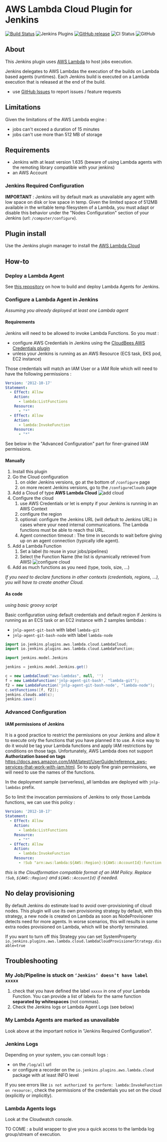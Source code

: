# AWS Lambda Cloud Plugin for Jenkins

[![Build Status](https://ci.jenkins.io/job/Plugins/job/aws-lambda-cloud-plugin/job/master/badge/icon)](https://ci.jenkins.io/job/Plugins/job/aws-lambda-cloud-plugin/job/master/)
![Jenkins Plugins](https://img.shields.io/jenkins/plugin/v/aws-lambda-cloud)
[![GitHub release](https://img.shields.io/github/release/jenkinsci/aws-lambda-cloud-plugin.svg?label=changelog)](https://github.com/jenkinsci/aws-lambda-cloud-plugin/releases/latest)
![CI Status](https://github.com/jenkinsci/aws-lambda-cloud-plugin/workflows/CI/badge.svg)
![GitHub](https://img.shields.io/github/license/jenkinsci/aws-lambda-cloud-plugin?color=blue)

## About

This Jenkins plugin uses [AWS Lambda](https://docs.aws.amazon.com/lambda/latest/dg/welcome.html) to host jobs execution.

Jenkins delegates to AWS Lambdas the execution of the builds on Lambda based agents (runtimes).
Each Jenkins build is executed on a Lambda execution that is released at the end of the build.

-   use [GitHub Issues](https://github.com/jenkinsci/aws-lambda-cloud-plugin/issues) to report issues / feature requests

## Limitations

Given the limitations of the AWS Lambda engine :
- jobs can't exceed a duration of 15 minutes
- jobs can't use more than 512 MB of storage

## Requirements

- Jenkins with at least version 1.635 (beware of using Lambda agents with the remoting library compatible with your jenkins)
- an AWS Account

### Jenkins Required Configuration

**IMPORTANT** : Jenkins will by default mark as unavailable any agent with low space on disk or low space in temp. Given the limited space of 512MB available in the writable temp filesystem of a Lambda, you must adapt or disable this behavior under the "Nodes Configuration" section of your Jenkins (url: `/computer/configure`).

## Plugin install

Use the Jenkins plugin manager to install the [AWS Lambda Cloud](https://plugins.jenkins.io/aws-lambda-cloud/)

## How-to

### Deploy a Lambda Agent

See [this repository](https://github.com/jlamande/aws-lambda-jenkins-agents) on how to build and deploy Lambda Agents for Jenkins.

### Configure a Lambda Agent in Jenkins

*Assuming you already deployed at least one Lambda agent*

#### Requirements

Jenkins will need to be allowed to invoke Lambda Functions. So you must : 
- configure AWS Credentials in Jenkins using the [CloudBees AWS Credentials plugin](https://plugins.jenkins.io/aws-credentials/) 
- unless your Jenkins is running as an AWS Resource (ECS task, EKS pod, EC2 instance)

Those credentials will match an IAM User or a IAM Role which will need to have the following permissions :
```yml
Version: '2012-10-17'
Statement:
  - Effect: Allow
    Action:
      - lambda:ListFunctions
    Resource:
      - "*"
  - Effect: Allow
    Action:
      - lambda:InvokeFunction
    Resource:
      - "*"
```

See below in the "Advanced Configuration" part for finer-grained IAM permissions.

#### Manually

1. Install this plugin
2. Go the Cloud configuration
   1. on older Jenkins versions, go at the bottom of `/configure` page
   2. on more recent Jenkins versions, go to the `/configureClouds` page
3. Add a Cloud of type **AWS Lambda Cloud**
![add cloud](./doc/add_cloud.png)
4. Configure the cloud
   1. use AWS Credentials or let is empty if your Jenkins is running in an AWS Context
   2. configure the region
   3. optional: configure the Jenkins URL (will default to Jenkins URL) in cases where your need internal communications. The Lambda functions must be able to reach thsi URL.
   4. Agent connection timeout : The time in seconds to wait before giving up on an agent connection (typically idle agent).
5. Add a Lambda Function
   1. Set a label (to reuse in your jobs/pipelines)
   2. Select the Function Name (the list is dynamically retrieved from AWS)
![configure cloud](./doc/configure_function.png)
6. Add as much functions as you need (type, tools, size, ...)

*If you need to declare functions in other contexts (credentials, regions, ...), you will have to create another Cloud.*

#### As code

*using basic groovy script*

Basic configuration using default credentials and default region if Jenkins is running as an ECS task or an EC2 instance with 2 samples lambdas :
- `jnlp-agent-git-bash` with label `lambda-git`
- `jnlp-agent-git-bash-node` with label `lambda-node`

```groovy
import io.jenkins.plugins.aws.lambda.cloud.LambdaCloud;
import io.jenkins.plugins.aws.lambda.cloud.LambdaFunction;

import jenkins.model.Jenkins

jenkins = jenkins.model.Jenkins.get()

c = new LambdaCloud("aws-lambdas", null, '')
f = new LambdaFunction('jnlp-agent-git-bash', "lambda-git");
f2 = new LambdaFunction('jnlp-agent-git-bash-node', "lambda-node");
c.setFunctions([f, f2]);
jenkins.clouds.add(c);
jenkins.save()
```

### Advanced Configuration

#### IAM permissions of Jenkins

It is a good practice to restrict the permissions on your Jenkins and allow it to execute only the functions that you have planned it to use. A nice way to do it would be tag your Lambda functions and apply IAM restrictions by conditions on those tags. Unfortunately, AWS Lambda does not support **Authorization based on tags** <https://docs.aws.amazon.com/IAM/latest/UserGuide/reference_aws-services-that-work-with-iam.html>. So to apply fine grain permissions, we will need to use the names of the functions.

In the deployment sample (serverless), all lambdas are deployed with `jnlp-lambdas` prefix.

So to limit the invocation permissions of Jenkins to only those Lambda functions, we can use this policy :

```yml
Version: '2012-10-17'
Statement:
  - Effect: Allow
    Action:
      - lambda:ListFunctions
    Resource:
      - "*"
  - Effect: Allow
    Action:
      - lambda:InvokeFunction
    Resource:
      - !Sub "arn:aws:lambda:${AWS::Region}:${AWS::AccountId}:function:jnlp-lambdas-*"
```

*this is the Cloudformation compatible format of an IAM Policy. Replace `!Sub`, `${AWS::Region}` and `${AWS::AccountId}` if needed.*

## No delay provisioning

By default Jenkins do estimate load to avoid over-provisioning of cloud nodes.
This plugin will use its own provisioning strategy by default, with this strategy, a new node is created on Lambda as soon as NodeProvisioner detects need for more agents.
In worse scenarios, this will results in some extra nodes provisioned on Lambda, which will be shortly terminated.

If you want to turn off this Strategy you can set SystemProperty `io.jenkins.plugins.aws.lambda.cloud.lambdaCloudProvisionerStrategy.disable=true`

## Troubleshooting

### My Job/Pipeline is stuck on `‘Jenkins’ doesn’t have label xxxxx`

1. check that you have defined the label `xxxxx` in one of your Lambda Function. You can provide a list of labels for the same function **separated by whitespaces** (not commas).
2. Check the Jenkins logs or Lambda Agent Logs (see below)

### My Lambda Agents are marked as unavailable

Look above at the important notice in "Jenkins Required Configuration".

### Jenkins Logs

Depending on your system, you can consult logs :
- on the `/log/all` url
- or configure a recorder on the `io.jenkins.plugins.aws.lambda.cloud` package with at least INFO level

If you see errors like `is not authorized to perform: lambda:InvokeFunction on resource:`, check the permissions of the credentials you set on the cloud (explicitly or implicitly).

### Lambda Agents logs

Look at the Cloudwatch console.

TO COME : a build wrapper to give you a quick access to the lambda log group/stream of execution.
